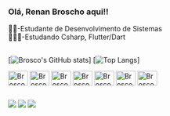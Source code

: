 ### Olá, Renan Broscho aqui!!<br>

👨‍🎓-Estudante de Desenvolvimento de Sistemas <br>
🧑🏼‍🎓-Estudando Csharp, Flutter/Dart

##

[![Brosco's GitHub stats](https://github-readme-stats.vercel.app/api?username=BroscoRenan&show_icons=true&theme=merko&count_private=true)]
[![Top Langs](https://github-readme-stats.vercel.app/api/top-langs/?username=BroscoRenan&langs_count=16&theme=merko&layout=compact)]

<div style="display: inline_block">
<img align="center" alt="Brosco-Csharp" height="30" width="40" src="https://cdn.jsdelivr.net/gh/devicons/devicon/icons/csharp/csharp-original.svg" />
<img align="center" alt="Brosco-HTML5" height="30" width="40" src="https://cdn.jsdelivr.net/gh/devicons/devicon/icons/html5/html5-original-wordmark.svg" />
<img align="center" alt="Brosco-CSS3" height="30" width="40" src="https://cdn.jsdelivr.net/gh/devicons/devicon/icons/css3/css3-original-wordmark.svg" />
<img align="center" alt="Brosco-Dart" height="30" width="40" src="https://cdn.jsdelivr.net/gh/devicons/devicon/icons/dart/dart-plain-wordmark.svg" />
<img align="center" alt="Brosco-Flutter" height="30" width="40" src="https://cdn.jsdelivr.net/gh/devicons/devicon/icons/flutter/flutter-original.svg" />
<img align="center" alt="Brosco-MySQL" height="30" width="40" src="https://cdn.jsdelivr.net/gh/devicons/devicon/icons/mysql/mysql-original-wordmark.svg" />
<img align="center" alt="Brosco-PHP" height="30" width="40" src="https://cdn.jsdelivr.net/gh/devicons/devicon/icons/php/php-plain.svg" />       
</div>    

##
<div>
  <a href="https://www.instagram.com/broscorenan/" target="_blank"><img src="https://img.shields.io/badge/Instagram-E4405F?style=for-the-badge&logo=instagram&logoColor=white" target="_blank"></a>
  <a href="https://twitter.com/RenanBrosco" target="_blank"><img src="https://img.shields.io/badge/Twitter-1DA1F2?style=for-the-badge&logo=twitter&logoColor=white" target="_blank"></a>
  <a href="https://mail.google.com/mail/u/0/#inbox" target="_blank"><img src="https://img.shields.io/badge/Gmail-D14836?style=for-the-badge&logo=gmail&logoColor=white" target="_blank"></a>
</div>  
